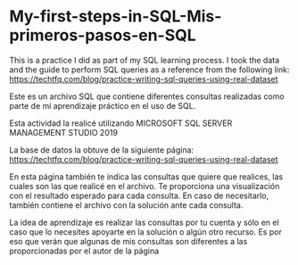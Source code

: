 # My-first-steps-in-SQL-Mis-primeros-pasos-en-SQL
This is a practice I did as part of my SQL learning process. I took the data and the guide to perform SQL queries as a reference from the following link: https://techtfq.com/blog/practice-writing-sql-queries-using-real-dataset

Este es un archivo SQL que contiene diferentes consultas realizadas como parte de mi aprendizaje práctico en el uso de SQL.

Esta actividad la realicé utilizando MICROSOFT SQL SERVER MANAGEMENT STUDIO 2019

La base de datos la obtuve de la siguiente página: https://techtfq.com/blog/practice-writing-sql-queries-using-real-dataset 

En esta página también te indica las consultas que quiere que realices, las cuales son las que realicé en el archivo.
Te proporciona una visualización con el resultado esperado para cada consulta. En caso de necesitarlo, también contiene el archivo con la solución ante cada consulta.

La idea de aprendizaje es realizar las consultas por tu cuenta y sólo en el caso que lo necesites apoyarte en la solución o algún otro recurso. Es por eso que verán que algunas de mis consultas son diferentes a las proporcionadas por el autor de la página
